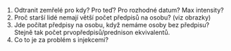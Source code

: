 1. Odtranit zemřelé pro kdy? Pro teď? Pro rozhodné datum? Max intensity?
2. Proč starší lidé nemají větší počet předpisů na osobu? (viz obrazky)
3. Jde počítat předpisy na osobu, když nemáme osoby bez předpisu? Stejně tak počet prvopředpisů/prednison ekvivalentů.
4. Co to je za problém s injekcemi?